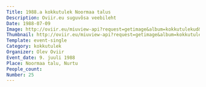 ```yaml
---
Title: 1988.a kokkutulek Noormaa talus
Description: Oviir.eu suguvõsa veebileht
Date: 1988-07-09
Image: http://oviir.eu/miuview-api?request=getimage&album=kokkutulekud&item=1988-25.-kokkutulek-9.-juuli-nurtu-noormaa.jpg&size=1200&mode=longest
Thumbnail: http://oviir.eu/miuview-api?request=getimage&album=kokkutulekud&item=1988-25.-kokkutulek-9.-juuli-nurtu-noormaa.jpg&size=600&mode=square
Template: event-single
Category: kokkutulek
Organizer: Olev Oviir
Event_date: 9. juuli 1988
Place: Noormaa talu, Nurtu
People_count:
Number: 25
---
```

